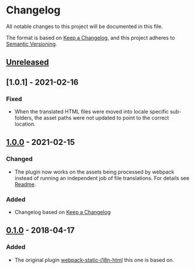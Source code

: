 # Changelog
All notable changes to this project will be documented in this file.

The format is based on [Keep a Changelog](https://keepachangelog.com/en/1.0.0/),
and this project adheres to [Semantic Versioning](https://semver.org/spec/v2.0.0.html).

## [Unreleased]

## [1.0.1] - 2021-02-16
### Fixed
- When the translated HTML files were moved into locale specific sub-folders, the asset paths were not updated to point to the correct location.


## [1.0.0] - 2021-02-15
### Changed
- The plugin now works on the assets being processed by webpack instead of running an independent job of file translations. For details see [Readme](https://github.com/BenceSzalai/webpack-static-i18n-plugin#webpack-static-i18n-html-vs-webpack-static-i18n-plugin).

### Added
- Changelog based on [Keep a Changelog](https://keepachangelog.com/en/1.0.0/)


## [0.1.0] - 2018-04-17
### Added
- The original plugin [webpack-static-i18n-html](https://github.com/Opetushallitus/webpack-static-i18n-html) this one is based on.


[Unreleased]: https://github.com/BenceSzalai/webpack-static-i18n-plugin/compare/1.0.0...HEAD
[1.0.0]: https://github.com/BenceSzalai/webpack-static-i18n-plugin/releases/tag/1.0.0
[0.1.0]: https://github.com/Opetushallitus/webpack-static-i18n-html/commit/9c66c9b57af1c742d1678c37674c6b12cd5453d2
